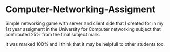 # Computer-Networking-Assigment
 Simple networking game with server and client side that I created for in my 1st year assigment in the University for Computer networking subject that contributed 25% from the final subject mark. 
 
 It was marked 100% and I think that it may be helpfull to other students too. 
